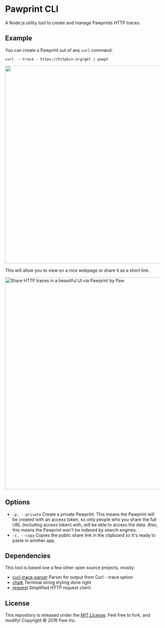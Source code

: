 # Pawprint CLI

A Node.js utility tool to create and manage Pawprints HTTP traces.

## Example

You can create a Pawprint out of any `curl` command:

```shell
curl  --trace - https://httpbin.org/get | pawpt
```

<img src="https://cl.ly/1b1u2z0E002w/Pawprint%20CLI%20Example@2x.png" width="641" />

This will allow you to view on a nice webpage or share it as a short link.

<img src="https://cl.ly/2e1a1J0K2M19/Pawprint%202%20Blog%20Article%20(1)@2x.png" width="688" alt="Share HTTP traces in a beautiful UI via Pawprint by Paw" />

## Options

- `-p, --private` Create a private Pawprint. This means the Pawprint will be created with an access token, so only people who you share the full URL (including access token) with, will be able to access the data. Also, this means the Pawprint won't be indexed by search engines.
- `-c, --copy` Copies the public share link in the clipboard so it's ready to paste in another app.

## Dependencies

This tool is based one a few other open source projects, mostly:

- [curl-trace-parser](https://github.com/apiaryio/curl-trace-parser) Parser for output from Curl --trace option
- [chalk](https://github.com/chalk/chalk) Terminal string styling done right
- [request](https://github.com/request/request) Simplified HTTP request client.

## License

This repository is released under the [MIT License](LICENSE). Feel free to fork, and modify!
Copyright © 2016 Paw Inc.
